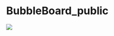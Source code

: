 # BubbleBoard_public
<p>
  <img src="![BubbleBoard_Function_PPT](https://github.com/mengo0ong/BubbleBoard_public/assets/153881177/356efeb1-c2d6-4b3f-9a40-b55b949aab28)">
</p>
